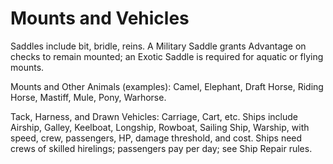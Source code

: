 # Mounts and Vehicles

Saddles include bit, bridle, reins. A Military Saddle grants Advantage on checks to remain mounted; an Exotic Saddle is required for aquatic or flying mounts.

Mounts and Other Animals (examples): Camel, Elephant, Draft Horse, Riding Horse, Mastiff, Mule, Pony, Warhorse.

Tack, Harness, and Drawn Vehicles: Carriage, Cart, etc. Ships include Airship, Galley, Keelboat, Longship, Rowboat, Sailing Ship, Warship, with speed, crew, passengers, HP, damage threshold, and cost. Ships need crews of skilled hirelings; passengers pay per day; see Ship Repair rules.

